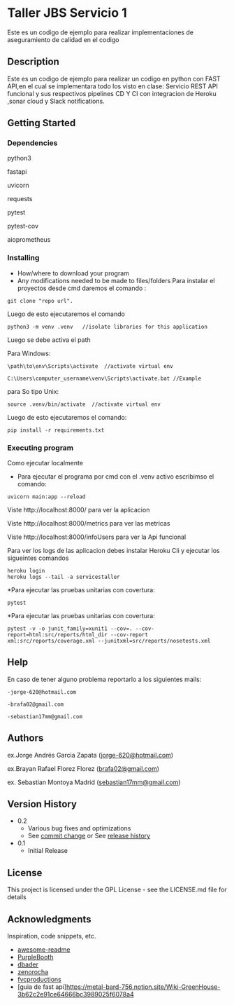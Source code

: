 # Taller JBS Servicio 1

Este es un codigo de ejemplo para realizar implementaciones de aseguramiento de calidad en el codigo

## Description

Este es un codigo de ejemplo para realizar un codigo en python con FAST API,en el cual se implementara todo los visto en clase:
Servicio REST API funcional y sus respectivos pipelines CD Y CI con integracion de Heroku ,sonar cloud y Slack notifications. 


## Getting Started

### Dependencies

python3

fastapi

uvicorn

requests

pytest

pytest-cov

aioprometheus

### Installing

* How/where to download your program
* Any modifications needed to be made to files/folders
Para instalar el proyectos desde cmd daremos el comando :
```
git clone "repo url".
```
Luego de esto ejecutaremos el comando 
```
python3 -m venv .venv   //isolate libraries for this application
```
Luego se debe activa el path 

Para Windows: 
```
\path\to\env\Scripts\activate  //activate virtual env

C:\Users\computer_username\venv\Scripts\activate.bat //Example
```
para So tipo Unix:
```
source .venv/bin/activate  //activate virtual env
```
Luego de esto ejecutaremos el comando:
```
pip install -r requirements.txt
```

### Executing program

Como ejecutar localmente

* Para ejecutar el programa por cmd con el .venv activo escribimso el comando:

```
uvicorn main:app --reload
```

Viste http://localhost:8000/ para ver la aplicacion

Viste http://localhost:8000/metrics para ver las metricas

Viste http://localhost:8000/infoUsers para ver la Api funcional

Para ver los logs de las aplicacion debes instalar Heroku Cli y  ejecutar los sigueintes comandos

```
heroku login
heroku logs --tail -a servicestaller
```

*Para ejecutar las pruebas unitarias con covertura:
```
pytest 
```

*Para ejecutar las pruebas unitarias con covertura:
```
pytest -v -o junit_family=xunit1 --cov=. --cov-report=html:src/reports/html_dir --cov-report xml:src/reports/coverage.xml --junitxml=src/reports/nosetests.xml
```
## Help

En caso de tener alguno problema reportarlo a los siguientes mails:
```
-jorge-620@hotmail.com

-brafa02@gmail.com

-sebastian17mm@gmail.com
```



## Authors


ex.Jorge Andrés Garcia Zapata (jorge-620@hotmail.com)

ex.Brayan Rafael Florez Florez (brafa02@gmail.com)

ex. Sebastian Montoya Madrid (sebastian17mm@gmail.com)



## Version History

* 0.2
    * Various bug fixes and optimizations
    * See [commit change]() or See [release history]()
* 0.1
    * Initial Release

## License

This project is licensed under the GPL License - see the LICENSE.md file for details

## Acknowledgments

Inspiration, code snippets, etc.
* [awesome-readme](https://github.com/matiassingers/awesome-readme)
* [PurpleBooth](https://gist.github.com/PurpleBooth/109311bb0361f32d87a2)
* [dbader](https://github.com/dbader/readme-template)
* [zenorocha](https://gist.github.com/zenorocha/4526327)
* [fvcproductions](https://gist.github.com/fvcproductions/1bfc2d4aecb01a834b46)
* [guia de fast api]https://metal-bard-756.notion.site/Wiki-GreenHouse-3b62c2e91ce64666bc3989025f6078a4
